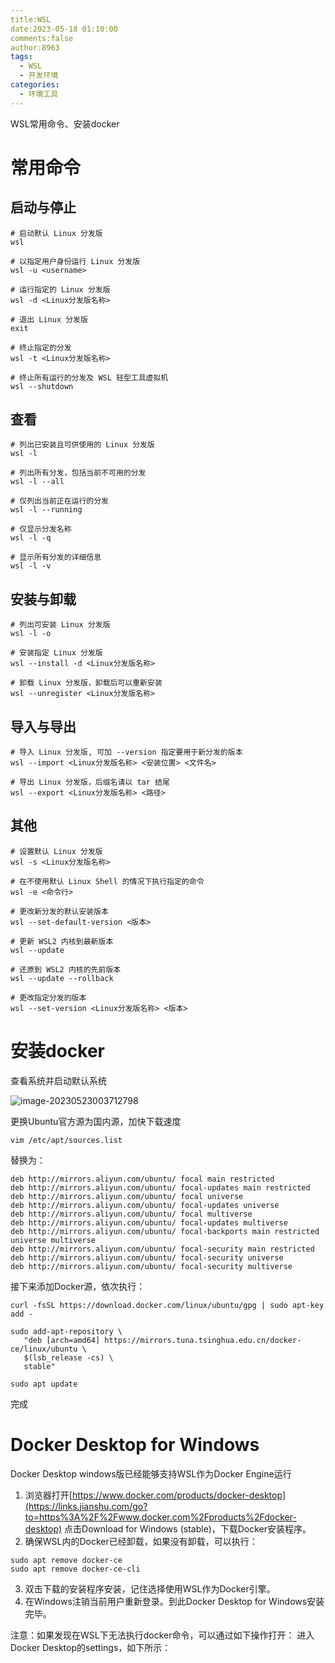 ```yaml
---
title:WSL
date:2023-05-18 01:10:00
comments:false
author:8963
tags:
  - WSL
  - 开发环境
categories:
  - 环境工具
---
```


WSL常用命令、安装docker

<!-- more -->

# 常用命令

## 启动与停止

```shell
# 启动默认 Linux 分发版
wsl
 
# 以指定用户身份运行 Linux 分发版
wsl -u <username>
 
# 运行指定的 Linux 分发版
wsl -d <Linux分发版名称>
 
# 退出 Linux 分发版
exit
 
# 终止指定的分发
wsl -t <Linux分发版名称>
 
# 终止所有运行的分发及 WSL 轻型工具虚拟机
wsl --shutdown
```



## 查看

```
# 列出已安装且可供使用的 Linux 分发版
wsl -l
 
# 列出所有分发，包括当前不可用的分发
wsl -l --all
 
# 仅列出当前正在运行的分发
wsl -l --running
 
# 仅显示分发名称
wsl -l -q
 
# 显示所有分发的详细信息
wsl -l -v
```



## 安装与卸载

```
# 列出可安装 Linux 分发版
wsl -l -o
 
# 安装指定 Linux 分发版
wsl --install -d <Linux分发版名称>
 
# 卸载 Linux 分发版，卸载后可以重新安装
wsl --unregister <Linux分发版名称>
```



## 导入与导出

```
# 导入 Linux 分发版, 可加 --version 指定要用于新分发的版本
wsl --import <Linux分发版名称> <安装位置> <文件名>
 
# 导出 Linux 分发版，后缀名请以 tar 结尾
wsl --export <Linux分发版名称> <路径>
```



## 其他

```
# 设置默认 Linux 分发版
wsl -s <Linux分发版名称>
 
# 在不使用默认 Linux Shell 的情况下执行指定的命令
wsl -e <命令行>
 
# 更改新分发的默认安装版本
wsl --set-default-version <版本>
 
# 更新 WSL2 内核到最新版本
wsl --update
 
# 还原到 WSL2 内核的先前版本
wsl --update --rollback
 
# 更改指定分发的版本
wsl --set-version <Linux分发版名称> <版本>
```



# 安装docker

查看系统并启动默认系统

![image-20230523003712798](https://cdn.jsdelivr.net/gh/K8963/Imageshack@main/blog/202305231208968.png)

更换Ubuntu官方源为国内源，加快下载速度

```
vim /etc/apt/sources.list
```

替换为：

```
deb http://mirrors.aliyun.com/ubuntu/ focal main restricted
deb http://mirrors.aliyun.com/ubuntu/ focal-updates main restricted
deb http://mirrors.aliyun.com/ubuntu/ focal universe
deb http://mirrors.aliyun.com/ubuntu/ focal-updates universe
deb http://mirrors.aliyun.com/ubuntu/ focal multiverse
deb http://mirrors.aliyun.com/ubuntu/ focal-updates multiverse
deb http://mirrors.aliyun.com/ubuntu/ focal-backports main restricted universe multiverse
deb http://mirrors.aliyun.com/ubuntu/ focal-security main restricted
deb http://mirrors.aliyun.com/ubuntu/ focal-security universe
deb http://mirrors.aliyun.com/ubuntu/ focal-security multiverse
```

接下来添加Docker源，依次执行：

```
curl -fsSL https://download.docker.com/linux/ubuntu/gpg | sudo apt-key add -

sudo add-apt-repository \
   "deb [arch=amd64] https://mirrors.tuna.tsinghua.edu.cn/docker-ce/linux/ubuntu \
   $(lsb_release -cs) \
   stable"

sudo apt update
```

完成

# Docker Desktop for Windows

Docker Desktop windows版已经能够支持WSL作为Docker Engine运行

1. 浏览器打开[https://www.docker.com/products/docker-desktop](https://links.jianshu.com/go?to=https%3A%2F%2Fwww.docker.com%2Fproducts%2Fdocker-desktop)
    点击Download for Windows (stable)，下载Docker安装程序。
2. 确保WSL内的Docker已经卸载，如果没有卸载，可以执行：



```shell
sudo apt remove docker-ce
sudo apt remove docker-ce-cli
```

3.  双击下载的安装程序安装，记住选择使用WSL作为Docker引擎。
4. 在Windows注销当前用户重新登录。到此Docker Desktop for Windows安装完毕。

注意：如果发现在WSL下无法执行docker命令，可以通过如下操作打开：
进入Docker Desktop的settings，如下所示：
